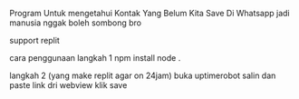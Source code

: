 Program Untuk mengetahui Kontak Yang Belum Kita Save Di Whatsapp 
jadi manusia nggak boleh sombong bro

support replit 

cara penggunaan 
langkah 1
npm install 
node .

langkah 2 (yang make replit agar on 24jam)
buka uptimerobot 
salin dan paste link dri webview 
klik save
